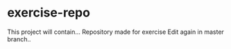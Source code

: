 # exercise-repo
This project will contain...
Repository made for exercise 
Edit again in master branch..

